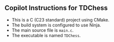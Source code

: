 ## Copilot Instructions for TDChess

- This is a C (C23 standard) project using CMake.
- The build system is configured to use Ninja.
- The main source file is `main.c`.
- The executable is named `TDChess`.
